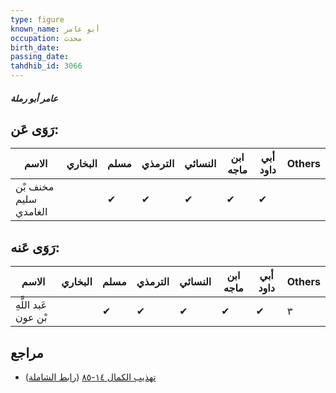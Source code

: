 ```yaml
---
type: figure
known_name: أبو عامر
occupation: محدث
birth_date:
passing_date:
tahdhib_id: 3066
---
```

##### عامر أبو رملة

## رَوَى عَن:
| الاسم                 | البخاري | مسلم | الترمذي | النسائي | ابن ماجه | أبي داود | Others |
| --------------------- | ------- | ---- | ------- | ------- | -------- | -------- | ------ |
| مخنف بْن سليم الغامدي |         | ✔    | ✔       | ✔       | ✔        | ✔        |        |
## رَوَى عَنه:
| الاسم                | البخاري | مسلم | الترمذي | النسائي | ابن ماجه | أبي داود | Others |
| -------------------- | ------- | ---- | ------- | ------- | -------- | -------- | ------ |
| عَبد اللَّهِ بْن عون |         | ✔    | ✔       | ✔       | ✔        | ✔        | ٣      |
## مراجع
- [تهذيب الكمال ١٤-٨٥](obsidian://open?vault=Tahdhib-al-Kamal&file=Figures/٣٠٦٦-عامر%20أبو%20رملة) ([رابط الشاملة](https://shamela.ws/book/3722/7013))